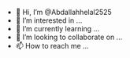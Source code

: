 - 👋 Hi, I’m @Abdallahhelal2525
- 👀 I’m interested in ...
- 🌱 I’m currently learning ...
- 💞️ I’m looking to collaborate on ...
- 📫 How to reach me ...

<!---
Abdallahhelal2525/Abdallahhelal2525 is a ✨ special ✨ repository because its `README.md` (this file) appears on your GitHub profile.
You can click the Preview link to take a look at your changes.
--->

